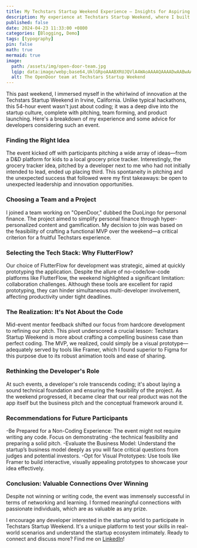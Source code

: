 ```yaml
---
title: My Techstars Startup Weekend Experience – Insights for Aspiring Developers
description: My experience at Techstars Startup Weekend, where I built a web application called OpenDoor using Flutterflow.
published: false
date: 2024-04-23 11:33:00 +0800
categories: [Blogging, Demo]
tags: [typography]
pin: false
math: true
mermaid: true
image:
  path: /assets/img/open-door-team.jpg
  lqip: data:image/webp;base64,UklGRpoAAABXRUJQVlA4WAoAAAAQAAAADwAABwAAQUxQSDIAAAARL0AmbZurmr57yyIiqE8oiG0bejIYEQTgqiDA9vqnsUSI6H+oAERp2HZ65qP/VIAWAFZQOCBCAAAA8AEAnQEqEAAIAAVAfCWkAALp8sF8rgRgAP7o9FDvMCkMde9PK7euH5M1m6VWoDXf2FkP3BqV0ZYbO6NA/VFIAAAA
  alt: The OpenDoor team at Techstars Startup Weekend
---
```


This past weekend, I immersed myself in the whirlwind of innovation at the Techstars Startup Weekend in Irvine, California. Unlike typical hackathons, this 54-hour event wasn't just about coding; it was a deep dive into the startup culture, complete with pitching, team forming, and product launching. Here's a breakdown of my experience and some advice for developers considering such an event.

### Finding the Right Idea

The event kicked off with participants pitching a wide array of ideas—from a D&D platform for kids to a local grocery price tracker. Interestingly, the grocery tracker idea, pitched by a developer next to me who had not initially intended to lead, ended up placing third. This spontaneity in pitching and the unexpected success that followed were my first takeaways: be open to unexpected leadership and innovation opportunities.

### Choosing a Team and a Project

I joined a team working on "OpenDoor," dubbed the DuoLingo for personal finance. The project aimed to simplify personal finance through hyper-personalized content and gamification. My decision to join was based on the feasibility of crafting a functional MVP over the weekend—a critical criterion for a fruitful Techstars experience.

### Selecting the Tech Stack: Why FlutterFlow?

Our choice of FlutterFlow for development was strategic, aimed at quickly prototyping the application. Despite the allure of no-code/low-code platforms like FlutterFlow, the weekend highlighted a significant limitation: collaboration challenges. Although these tools are excellent for rapid prototyping, they can hinder simultaneous multi-developer involvement, affecting productivity under tight deadlines.

### The Realization: It's Not About the Code

Mid-event mentor feedback shifted our focus from hardcore development to refining our pitch. This pivot underscored a crucial lesson: Techstars Startup Weekend is more about crafting a compelling business case than perfect coding. The MVP, we realized, could simply be a visual prototype—adequately served by tools like Framer, which I found superior to Figma for this purpose due to its robust animation tools and ease of sharing.

### Rethinking the Developer's Role

At such events, a developer's role transcends coding; it's about laying a sound technical foundation and ensuring the feasibility of the project. As the weekend progressed, it became clear that our real product was not the app itself but the business pitch and the conceptual framework around it.

### Recommendations for Future Participants

-Be Prepared for a Non-Coding Experience: The event might not require writing any code. Focus on demonstrating -the technical feasibility and preparing a solid pitch.
-Evaluate the Business Model: Understand the startup’s business model deeply as you will face critical questions from judges and potential investors.
-Opt for Visual Prototypes: Use tools like Framer to build interactive, visually appealing prototypes to showcase your idea effectively.

### Conclusion: Valuable Connections Over Winning

Despite not winning or writing code, the event was immensely successful in terms of networking and learning. I formed meaningful connections with passionate individuals, which are as valuable as any prize.

I encourage any developer interested in the startup world to participate in Techstars Startup Weekend. It's a unique platform to test your skills in real-world scenarios and understand the startup ecosystem intimately. Ready to connect and discuss more? Find me on [LinkedIn](https://www.linkedin.com/in/jack-casica)!

<!--
This past weekend I attended [Techstars Startup Weekend](https://www.techstars.com/communities/startup-weekend), a 54-hour event where developers, designers, marketers, product managers, and startup enthusiasts come together to share ideas, form teams, build products, and launch startups. It is a global event with over 193 host countries. The event was hosted in Irvine, California, a notable tech hub in Southern California.

Spoiler alert: I didn't write a single line of code nor did my team win. But I did learn alot about startups at their earliest phases. Here's my write up of the weekend. Hopefully it's helpful to any developer considering attending a Techstars Startup Weekend in their city.

## Finding an idea

The first hours of the event consisted of pitching ideas and forming teams. There were a number of ideas pitched from D&D for kids, to a local grocery price tracker. The founder for the latter was actually a dev who I sat next to during introductions. He didn't come with the intent to be a founder for the weekend, but he joined the pitching queue on a whim. During team selections, he whispered to me that he hoped his idea woudn't get picked. Despite this, his idea was well recieved, a team was formed around it, and it ended up placing third in the competition.

I ended up joining a team that was working on a mobile application called OpenDoor. The pitch was "the DuoLingo of personal finance". The product was a mobile application that would help people learn about personal finance through hyperpersonalized content and gamification. The founder, Ruby Mejia had recently won a 5k grant to continue working on the project. My personal criteria for choosing a team for the weekend was based on the feasability of building a working minimum viable product over the course of a weekend. Unlike other ideas pitched the evening, which seemed to involed gatheit seemed possible to build a solid MVP around OpenDoor with the time provided.

## Choosing a tech stack

Coming into the weekend, I was prepared to work with any technology stack that the team decided on. Having built ZippyAds Driver, a mobile application for tracking mobile advertsizing campaigns, in FlutterFlow and then in React Native, I felt prepared to work with either technology. What we ultimately decided on was FlutterFlow, a no-code/low-code tool that allows you to build out applications quickly. I demoed one of Flutterflow's starter templates to the team and we agreed to use FlutterFlow for the weekend's development.

### Why FlutterFlow?

FlutterFlow is a great tool for building out MVPs quickly. It allows you to build out applications visually, without having to write any code. It's a great way to quickly prototype ideas and get feedback from potential users. It's also a great way to build out applications without having to worry about the technical details. I've used FlutterFlow in the past to build out MVPs quickly, and I've found it to be a great tool for building out applications quickly.

Despite my believe that Flutterflow is a fantastic tool for building out MVPs and my preference for React Native and Expo for it's comfortable developer experience, in hindsight, I don't beliee either is the tool for Techstars Allstar Weekend. Keep reading to find out why.

It turns out 54 hours isn't a whole lot of time to convert an idea into a working MVP. React Native, so I proposed Flutterflow for the weekend's development. Here's what I learned from the experience:

## Collaboration is difficult

There was a problem with the tool though: Collaboration was difficult. It was hard to work on the same project with multiple people, in my case, one other developer.

## The importance of a good pitch

The pitch is everything. It's the first thing that people hear about your idea, and it's what they'll remember. It's important to have a clear, concise pitch that gets people excited about your idea.

## Techstars Startup Weekend is not about developing a product

About halfway into the 54-hour weekend event, a group of mentors came around to each team to with feedback. One consistend piece of advice was to focus on the pitch rather than developing the product.

It was during these mentoring sessions that I realized the event is not about developing an MVP, it's about developing a business pitch.

## The MVP can be purely visual

The MVP doesn't have to be a working product. It can be a visual representation of what the product will look like. This can be a great way to get feedback from potential users and investors without having to spend a lot of time building out the product. Framer is a great tool for rapidly building out product UIs.

## What is a developers role at Techstars Startup Weekend?

Given that an MVP can be a visual representation of a product concept, I would argue that a developers role during Techstars is to provide the founders with a sound technical foundation for the startup and to be prepeared to answer question about the technical implementation.

The most important roles are the founder and the designer. The founder is responsible for coming up with the idea and the designer is responsible for creating the pitch deck. The developer is responsible for building the product, but the product doesn't have to be a working product. It can be a visual representation of what the product will look like.

## Recommendation

Here are a few recommendations for any developer considering attending a Techstars Startup Weekend:

### Be prepared to not write any code

The MVP doesn't have to be a working product. It can be a visual representation of what the product will look like. Be prepared to not write any code and focus on proofing the technical feasibility of the product.

### Deeply consider the business model

There were a number of hard questions from the judges about the business model. On presentation day, the first team to present to a panel of judges consisted of a sole developer. He was asked question about the technical costs to develop the product. It's important to deeply consider the business model and be able to answer questions about how the product will make money.

## The Best Path Forward: Framer

With this understanding, it was clear to me that the MVP could be purely visual and that my fellow developer and I's efforts would be better spent of consulting with our founder to develop a business pitch with a sound technical foundation. I would recommend using Framer for this purpose. Framer is a great tool for rapidly building out product UIs, and it's a great way to get feedback from potential users and investors.

### Why not Figma?

As someone who has worked in Figma before, I can recommend Framer over Figma for this purpose. Framer's UX is quick to pick up coming form Figma with a few added benefits:

- Framer supports publishing to the web, which is great for sharing the MVP with potential users and investors.
- Framers animation tools are more robust than Figma's, which is great for creating interactive prototypes.
- Framer's approach for building out components in multiple viewports makes building responsive UIs less of an afterthought.

## So what about this technical foundation?

If I were to build this application out for real, I would use React Native. Flutterflow is great for quickly prototyping ideas, but it's not a great tool for building out a real product. React Native is a great tool for building out cross-platform mobile applications, and it's what I'm most comfortable with. I would also use ConvexDB for the backend, as it's a great way to quickly build out a backend for your application. Clerk is a great way to quickly add authentication to your application. The combination of these tools would allow me to quickly build out a real product.

## Meaningful connections should be the goal

As I mentioned, my team didn't place and we didn't write a single line of code, but my criteria for a successful weekend was to find like-minded people excited about developing good product.

You don't have to actively work on making connections either. Simply by participating in the event and working through long hours with a team, you'll naturally make connections with others. It's a great way to meet people who are passionate about building products and launching startups.

The event was a fantasitc way to make connections with other developers, designers, marketers, and startup enthusiasts. It was a great way to meet people who are passionate about building products and launching startups. I made some great connections at the event, and I'm looking forward to attending the next one.

Our team consisted of two devs and two designers and we all agreed at the end to have had a very positive working relationship with each other. Ruby, our products founder, has approached me to continue working on the project -->
